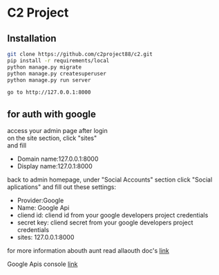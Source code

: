 # C2 Project

## Installation

```bash
git clone https://github.com/c2project88/c2.git
pip install -r requirements/local
python manage.py migrate
python manage.py createsuperuser
python manage.py run server

go to http://127.0.0.1:8000
```

## for auth with google

access your admin page after login  
on the site section, click "sites"  
and fill

- Domain name:127.0.0.1:8000
- Display name:127.0.1:8000

back to admin homepage, under "Social Accounts" section click
"Social aplications" and fill out these settings:

- Provider:Google
- Name: Google Api
- cliend id: cliend id from your google developers project credentials
- secret key: cliend secret from your google developers project credentials
- sites: 127.0.0.1:8000

for more information abouth aunt read allaouth doc's
[link](https://django-allauth.readthedocs.io/en/latest/index.html)

Google Apis console
[link](https://console.developers.google.com/)
